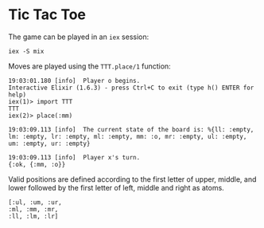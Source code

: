 # Tic Tac Toe

The game can be played in an `iex` session:

```
iex -S mix
```

Moves are played using the `TTT.place/1` function:
```
19:03:01.180 [info]  Player o begins.
Interactive Elixir (1.6.3) - press Ctrl+C to exit (type h() ENTER for help)
iex(1)> import TTT
TTT
iex(2)> place(:mm)

19:03:09.113 [info]  The current state of the board is: %{ll: :empty, lm: :empty, lr: :empty, ml: :empty, mm: :o, mr: :empty, ul: :empty, um: :empty, ur: :empty}

19:03:09.113 [info]  Player x's turn.
{:ok, {:mm, :o}}
```
Valid positions are defined according to the first letter of upper, middle, and lower followed by the first letter of left, middle and right as atoms.

```
[:ul, :um, :ur, 
:ml, :mm, :mr, 
:ll, :lm, :lr]
```
